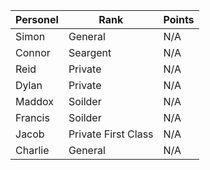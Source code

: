| Personel | Rank | Points |
| --- | --- | --- |
| Simon | General | N/A|
| Connor | Seargent | N/A|
| Reid | Private | N/A|
| Dylan | Private | N/A|
| Maddox | Soilder |N/A|
| Francis | Soilder |N/A|
| Jacob | Private First Class | N/A|
| Charlie | General | N/A|
